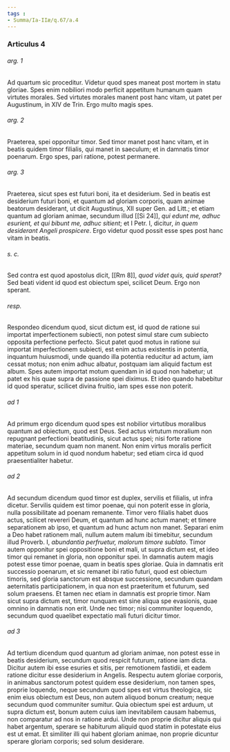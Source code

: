 ```yaml
---
tags : 
- Summa/Ia-IIæ/q.67/a.4
---
```


### Articulus 4

###### arg. 1
Ad quartum sic proceditur. Videtur quod spes maneat post mortem in statu gloriae. Spes enim nobiliori modo perficit appetitum humanum quam virtutes morales. Sed virtutes morales manent post hanc vitam, ut patet per Augustinum, in XIV de Trin. Ergo multo magis spes.

###### arg. 2
Praeterea, spei opponitur timor. Sed timor manet post hanc vitam, et in beatis quidem timor filialis, qui manet in saeculum; et in damnatis timor poenarum. Ergo spes, pari ratione, potest permanere.

###### arg. 3
Praeterea, sicut spes est futuri boni, ita et desiderium. Sed in beatis est desiderium futuri boni, et quantum ad gloriam corporis, quam animae beatorum desiderant, ut dicit Augustinus, XII super Gen. ad Litt.; et etiam quantum ad gloriam animae, secundum illud [[Si 24]], *qui edunt me, adhuc esurient, et qui bibunt me, adhuc sitient*; et I Petr. I, dicitur, *in quem desiderant Angeli prospicere*. Ergo videtur quod possit esse spes post hanc vitam in beatis.

###### s. c.
Sed contra est quod apostolus dicit, [[Rm 8]], *quod videt quis, quid sperat?* Sed beati vident id quod est obiectum spei, scilicet Deum. Ergo non sperant.

###### resp.
Respondeo dicendum quod, sicut dictum est, id quod de ratione sui importat imperfectionem subiecti, non potest simul stare cum subiecto opposita perfectione perfecto. Sicut patet quod motus in ratione sui importat imperfectionem subiecti, est enim actus existentis in potentia, inquantum huiusmodi, unde quando illa potentia reducitur ad actum, iam cessat motus; non enim adhuc albatur, postquam iam aliquid factum est album. Spes autem importat motum quendam in id quod non habetur; ut patet ex his quae supra de passione spei diximus. Et ideo quando habebitur id quod speratur, scilicet divina fruitio, iam spes esse non poterit.

###### ad 1
Ad primum ergo dicendum quod spes est nobilior virtutibus moralibus quantum ad obiectum, quod est Deus. Sed actus virtutum moralium non repugnant perfectioni beatitudinis, sicut actus spei; nisi forte ratione materiae, secundum quam non manent. Non enim virtus moralis perficit appetitum solum in id quod nondum habetur; sed etiam circa id quod praesentialiter habetur.

###### ad 2
Ad secundum dicendum quod timor est duplex, servilis et filialis, ut infra dicetur. Servilis quidem est timor poenae, qui non poterit esse in gloria, nulla possibilitate ad poenam remanente. Timor vero filialis habet duos actus, scilicet revereri Deum, et quantum ad hunc actum manet; et timere separationem ab ipso, et quantum ad hunc actum non manet. Separari enim a Deo habet rationem mali, nullum autem malum ibi timebitur, secundum illud Proverb. I, *abundantia perfruetur, malorum timore sublato*. Timor autem opponitur spei oppositione boni et mali, ut supra dictum est, et ideo timor qui remanet in gloria, non opponitur spei. In damnatis autem magis potest esse timor poenae, quam in beatis spes gloriae. Quia in damnatis erit successio poenarum, et sic remanet ibi ratio futuri, quod est obiectum timoris, sed gloria sanctorum est absque successione, secundum quandam aeternitatis participationem, in qua non est praeteritum et futurum, sed solum praesens. Et tamen nec etiam in damnatis est proprie timor. Nam sicut supra dictum est, timor nunquam est sine aliqua spe evasionis, quae omnino in damnatis non erit. Unde nec timor; nisi communiter loquendo, secundum quod quaelibet expectatio mali futuri dicitur timor.

###### ad 3
Ad tertium dicendum quod quantum ad gloriam animae, non potest esse in beatis desiderium, secundum quod respicit futurum, ratione iam dicta. Dicitur autem ibi esse esuries et sitis, per remotionem fastidii, et eadem ratione dicitur esse desiderium in Angelis. Respectu autem gloriae corporis, in animabus sanctorum potest quidem esse desiderium, non tamen spes, proprie loquendo, neque secundum quod spes est virtus theologica, sic enim eius obiectum est Deus, non autem aliquod bonum creatum; neque secundum quod communiter sumitur. Quia obiectum spei est arduum, ut supra dictum est, bonum autem cuius iam inevitabilem causam habemus, non comparatur ad nos in ratione ardui. Unde non proprie dicitur aliquis qui habet argentum, sperare se habiturum aliquid quod statim in potestate eius est ut emat. Et similiter illi qui habent gloriam animae, non proprie dicuntur sperare gloriam corporis; sed solum desiderare.

